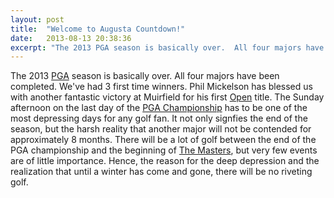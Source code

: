 ```yaml
---
layout: post
title:  "Welcome to Augusta Countdown!"
date:   2013-08-13 20:38:36
excerpt: "The 2013 PGA season is basically over.  All four majors have been completed.  We've had 3 first time winners.  Phil Mickelson has blessed us with another fantastics victory at Muirfield for his first Open title."
---
```


The 2013 [PGA][pga] season is basically over.  All four majors have been completed.  We've had 3 first time winners.  Phil Mickelson has blessed us with another fantastic victory at Muirfield for his first [Open][open] title.  The Sunday afternoon on the last day of the [PGA Championship][pgac] has to be one of the most depressing days for any golf fan.  It not only signfies the end of the season, but the harsh reality that another major will not be contended for approximately 8 months.  There will be a lot of golf between the end of the PGA championship and the beginning of [The Masters][masters], but very few events are of little importance.  Hence, the reason for the deep depression and the realization that until a winter has come and gone, there will be no riveting golf. 


[pga]: http://www.pgatour.com
[open]: http://theopen.com
[masters]: http://www.themasters.com
[pgac]: http://www.pga.com/pgachampionship